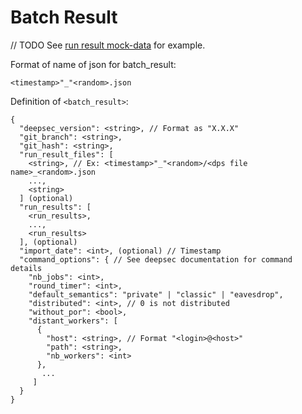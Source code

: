 # Batch Result

// TODO See [run result mock-data](../../mock-data/run/run.json) for example.

Format of name of json for batch_result:

  `<timestamp>"_"<random>.json`


Definition of `<batch_result>`:

```
{
  "deepsec_version": <string>, // Format as "X.X.X"
  "git_branch": <string>,
  "git_hash": <string>,
  "run_result_files": [
    <string>, // Ex: <timestamp>"_"<random>/<dps file name>_<random>.json
    ...,
    <string>
  ] (optional)
  "run_results": [
    <run_results>,
    ...,
    <run_results>
  ], (optional)
  "import_date": <int>, (optional) // Timestamp
  "command_options": { // See deepsec documentation for command details
    "nb_jobs": <int>,
    "round_timer": <int>,
    "default_semantics": "private" | "classic" | "eavesdrop",
    "distributed": <int>, // 0 is not distributed
    "without_por": <bool>,
    "distant_workers": [
      {
        "host": <string>, // Format "<login>@<host>"
        "path": <string>,
        "nb_workers": <int>
      },
       ...
     ]
  }
}
```
